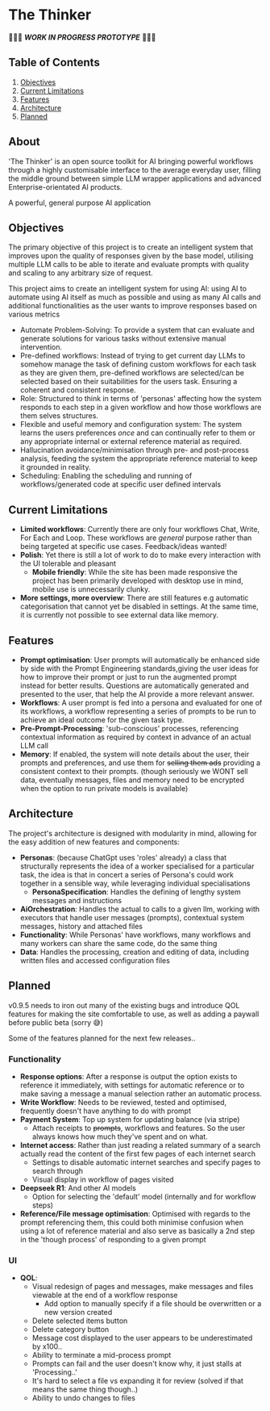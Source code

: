 # The Thinker

🚧🚧🚧 ***WORK IN PROGRESS PROTOTYPE*** 🚧🚧🚧

## Table of Contents

1. [Objectives](#objectives)
2. [Current Limitations](#current-limitations)
3. [Features](#features)
4. [Architecture](#architecture)
5. [Planned](#planned)

## About

'The Thinker' is an open source toolkit for AI bringing powerful workflows through a highly customisable interface to the average everyday
user, filling the middle ground between simple LLM wrapper applications and advanced Enterprise-orientated AI products.

A powerful, general purpose AI application

## Objectives

The primary objective of this project is to create an intelligent system that improves upon the quality of responses given
by the base model,
utilising multiple LLM calls to be able to iterate and evaluate prompts with quality and scaling to any arbitrary size of 
request.

This project aims to create an intelligent system for using AI: using AI to automate using AI itself as much as possible and 
using as many AI calls and additional functionalities as the user wants to improve responses based on various metrics

- Automate Problem-Solving: To provide a system that can evaluate and generate solutions for various tasks without
 extensive manual intervention.
- Pre-defined workflows: Instead of trying to get current day LLMs to somehow manage the task of defining custom workflows for 
  each task as they are given them, pre-defined workflows are selected/can be selected based on their suitabilities for the 
  users task. Ensuring a coherent and consistent response.
- Role: Structured to think in terms of 'personas' affecting how the system responds to each step in a given workflow and how those 
  workflows are them selves structures.
- Flexible and useful memory and configuration system: The system learns the users preferences *once* and can
 continually refer to them or any appropriate internal or external reference material as required.
- Hallucination avoidance/minimisation through pre- and post-process analysis, feeding the system the appropriate reference
 material to keep it grounded in reality.
- Scheduling: Enabling the scheduling and running of workflows/generated code at specific user defined intervals

## Current Limitations

- **Limited workflows**: Currently there are only four workflows Chat, Write, For Each and Loop. These workflows are 
  *general* purpose rather than being targeted at specific use cases. Feedback/ideas wanted!
- **Polish**: Yet there is still a lot of work to do to make every interaction with the UI tolerable and pleasant
  - **Mobile friendly**: While the site has been made responsive the project has been primarily developed with desktop
    use in mind, mobile use is unnecessarily clunky.
- **More settings, more overview**: There are still features e.g automatic categorisation that cannot yet be disabled in 
  settings. At the same time, it is currently not possible to see external data like memory.

## Features

- **Prompt optimisation**: User prompts will automatically be enhanced side by side with the Prompt Engineering standards,giving the user ideas for how to improve their prompt or just to run the augmented prompt instead for better results. Questions are automatically generated and presented to the user, that help the AI provide a more relevant answer.
- **Workflows**: A user prompt is fed into a persona and evaluated for one of its workflows, a workflow representing a
 series of prompts to be run to achieve an ideal outcome for the given task type.
- **Pre-Prompt-Processing**: 'sub-conscious' processes, referencing contextual information as required by context in advance of an
 actual LLM call
- **Memory**: If enabled, the system will note details about the user, their prompts and preferences, and use them for 
   ~~selling them ads~~ providing a consistent context to their prompts. (though seriously we WONT sell data, eventually
   messages, files and memory need to be encrypted when the option to run private models is available)

## Architecture

The project's architecture is designed with modularity in mind, allowing for the easy addition of new features and components:

- **Personas**: (because ChatGpt uses 'roles' already) a class that structurally represents the idea of a worker specialised for a
  particular task, the idea is that in concert a series of Persona's could work together in a sensible way, while leveraging individual specialisations
  - **PersonaSpecification**: Handles the defining of lengthy system messages and instructions
- **AiOrchestration**: Handles the actual to calls to a given llm, working with executors that handle user messages (prompts), contextual system messages, history and attached files
- **Functionality**: While Personas' have workflows, many workflows and many workers can share the same code, do the same thing
- **Data**: Handles the processing, creation and editing of data, including written files and accessed configuration files

## Planned

v0.9.5 needs to iron out many of the existing bugs and introduce QOL features for making the site comfortable to use, as well as
adding a paywall before public beta (sorry 😅)

Some of the features planned for the next few releases..

### Functionality

- **Response options**: After a response is output the option exists to reference it immediately, with settings for automatic reference
   or to make saving a message a manual selection rather an automatic process.
- **Write Workflow**: Needs to be reviewed, tested and optimised, frequently doesn't have anything to do with prompt
- **Payment System**: Top up system for updating balance (via stripe)
  - Attach receipts to ~~prompts~~, workflows and features. So the user always knows how much they've spent and on what.
- **Internet access**: Rather than just reading a related summary of a search actually read the content of the first few 
  pages of each internet search
  - Settings to disable automatic internet searches and specify pages to search through
  - Visual display in workflow of pages visited
- **Deepseek R1**: And other AI models
  - Option for selecting the 'default' model (internally and for workflow steps)
- **Reference/File message optimisation**: Optimised with regards to the prompt referencing them, this could both minimise
  confusion when using a lot of reference material and also serve as basically a 2nd step in the 'though process' of responding
  to a given prompt

### UI

- **QOL**:
  - Visual redesign of pages and messages, make messages and files viewable at the end of a workflow response
    - Add option to manually specify if a file should be overwritten or a new version created
  - Delete selected items button
  - Delete category button
  - Message cost displayed to the user appears to be underestimated by x100..
  - Ability to terminate a mid-process prompt
  - Prompts can fail and the user doesn't know why, it just stalls at 'Processing..'
  - It's hard to select a file vs expanding it for review (solved if that means the same thing though..)
  - Ability to undo changes to files



